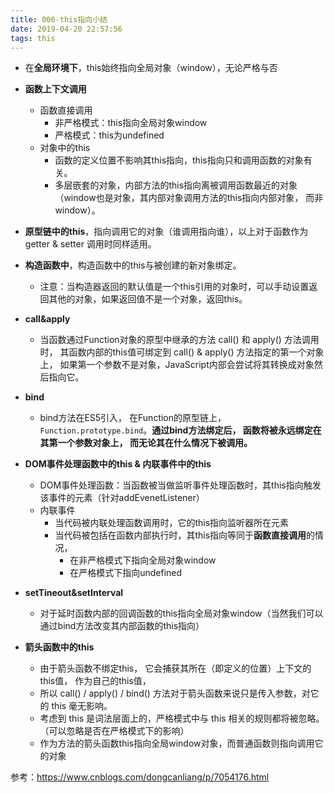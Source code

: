 ```yaml
---
title: 006-this指向小结
date: 2019-04-20 22:57:56
tags: this
---
```

- 在**全局环境下**，this始终指向全局对象（window），无论严格与否

- **函数上下文调用**
  - 函数直接调用
    - 非严格模式：this指向全局对象window
    - 严格模式：this为undefined
  - 对象中的this
    - 函数的定义位置不影响其this指向，this指向只和调用函数的对象有关。
    - 多层嵌套的对象，内部方法的this指向离被调用函数最近的对象（window也是对象，其内部对象调用方法的this指向内部对象， 而非window）。
- **原型链中的this**，指向调用它的对象（谁调用指向谁），以上对于函数作为getter & setter 调用时同样适用。
- **构造函数中**，构造函数中的this与被创建的新对象绑定。
  - 注意：当构造器返回的默认值是一个this引用的对象时，可以手动设置返回其他的对象，如果返回值不是一个对象，返回this。
- **call&apply**
  - 当函数通过Function对象的原型中继承的方法 call() 和 apply() 方法调用时， 其函数内部的this值可绑定到 call() & apply() 方法指定的第一个对象上， 如果第一个参数不是对象，JavaScript内部会尝试将其转换成对象然后指向它。
- **bind**
  - bind方法在ES5引入， 在Function的原型链上， `Function.prototype.bind`。**通过bind方法绑定后， 函数将被永远绑定在其第一个参数对象上， 而无论其在什么情况下被调用。**
- **DOM事件处理函数中的this & 内联事件中的this**
  - DOM事件处理函数：当函数被当做监听事件处理函数时，其this指向触发该事件的元素（针对addEvenetListener）
  - 内联事件
    - 当代码被内联处理函数调用时，它的this指向监听器所在元素
    - 当代码被包括在函数内部执行时，其this指向等同于**函数直接调用**的情况，
      - 在非严格模式下指向全局对象window
      - 在严格模式下指向undefined
- **setTineout&setInterval**
  - 对于延时函数内部的回调函数的this指向全局对象window（当然我们可以通过bind方法改变其内部函数的this指向）
- **箭头函数中的this**
  - 由于箭头函数不绑定this， 它会捕获其所在（即定义的位置）上下文的this值， 作为自己的this值，
  - 所以 call() / apply() / bind() 方法对于箭头函数来说只是传入参数，对它的 this 毫无影响。
  - 考虑到 this 是词法层面上的，严格模式中与 this 相关的规则都将被忽略。（可以忽略是否在严格模式下的影响）
  - 作为方法的箭头函数this指向全局window对象，而普通函数则指向调用它的对象

参考：https://www.cnblogs.com/dongcanliang/p/7054176.html